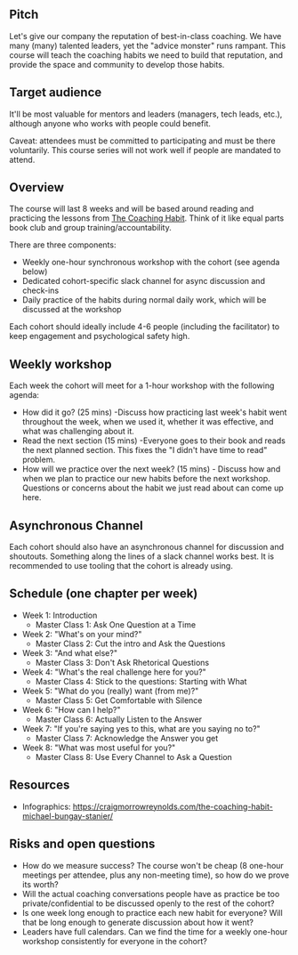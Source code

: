 ## Pitch

Let's give our company the reputation of best-in-class coaching. We have many (many) talented leaders, yet the "advice monster" runs rampant. This course will teach the coaching habits we need to build that reputation, and provide the space and community to develop those habits.

## Target audience

It'll be most valuable for mentors and leaders (managers, tech leads, etc.), although anyone who works with people could benefit.

Caveat: attendees must be committed to participating and must be there voluntarily. This course series will not work well if people are mandated to attend.

## Overview

The course will last 8 weeks and will be based around reading and practicing the lessons from [The Coaching Habit](https://www.amazon.com/Coaching-Habit-Less-Change-Forever/dp/0978440749). Think of it like equal parts book club and group training/accountability. 

There are three components:

* Weekly one-hour synchronous workshop with the cohort (see agenda below)
* Dedicated cohort-specific slack channel for async discussion and check-ins
* Daily practice of the habits during normal daily work, which will be discussed at the workshop

Each cohort should ideally include 4-6 people (including the facilitator) to keep engagement and psychological safety high.

## Weekly workshop

Each week the cohort will meet for a 1-hour workshop with the following agenda:

* How did it go? (25 mins) -Discuss how practicing last week's habit went throughout the week, when we used it, whether it was effective, and what was challenging about it.
* Read the next section (15 mins) -Everyone goes to their book and reads the next planned section. This fixes the "I didn't have time to read" problem.
* How will we practice over the next week? (15 mins) - Discuss how and when we plan to practice our new habits before the next workshop. Questions or concerns about the habit we just read about can come up here.

## Asynchronous Channel

Each cohort should also have an asynchronous channel for discussion and shoutouts. Something along the lines of a slack channel works best. It is recommended to use tooling that the cohort is already using.

## Schedule (one chapter per week)

* Week 1: Introduction
  * Master Class 1: Ask One Question at a Time
* Week 2: "What's on your mind?"
  * Master Class 2: Cut the intro and Ask the Questions
* Week 3: "And what else?"
  * Master Class 3: Don't Ask Rhetorical Questions
* Week 4: "What's the real challenge here for you?"
  * Master Class 4: Stick to the questions: Starting with What
* Week 5: "What do you (really) want (from me)?"
  * Master Class 5: Get Comfortable with Silence
* Week 6: "How can I help?"
  * Master Class 6: Actually Listen to the Answer
* Week 7: "If you're saying yes to this, what are you saying no to?"
  * Master Class 7: Acknowledge the Answer you get
* Week 8: "What was most useful for you?"
  * Master Class 8: Use Every Channel to Ask a Question

## Resources
* Infographics: https://craigmorrowreynolds.com/the-coaching-habit-michael-bungay-stanier/
## Risks and open questions

* How do we measure success? The course won't be cheap (8 one-hour meetings per attendee, plus any non-meeting time), so how do we prove its worth?
* Will the actual coaching conversations people have as practice be too private/confidential to be discussed openly to the rest of the cohort?
* Is one week long enough to practice each new habit for everyone? Will that be long enough to generate discussion about how it went?
* Leaders have full calendars. Can we find the time for a weekly one-hour workshop consistently for everyone in the cohort?
